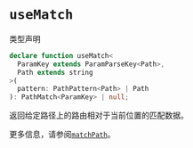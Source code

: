 # `useMatch`

类型声明

```ts
declare function useMatch<
  ParamKey extends ParamParseKey<Path>,
  Path extends string
>(
  pattern: PathPattern<Path> | Path
): PathMatch<ParamKey> | null;
```

返回给定路径上的路由相对于当前位置的匹配数据。

更多信息，请参阅[`matchPath`](https://reactrouter.com/en/main/utils/match-path)。